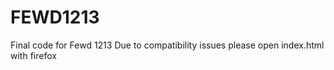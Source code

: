# FEWD1213
Final code for Fewd 1213
Due to compatibility issues please open index.html with firefox
